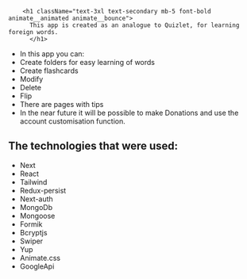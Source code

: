         <h1 className="text-3xl text-secondary mb-5 font-bold animate__animated animate__bounce">
          This app is created as an analogue to Quizlet, for learning foreign words.
          </h1>
<ul >
  <li className="text-lg  text-mainText font-bold">
  In this app you can:</li>
  <li className="text-lg  text-mainText font-bold">
  Create folders for easy learning of words</li>
  <li className="text-lg  text-mainText font-bold">Create flashcards</li>
  <li className="text-lg  text-mainText font-bold">Modify</li>
  <li className="text-lg  text-mainText font-bold">Delete</li>
  <li className="text-lg  text-mainText font-bold">Flip</li>
  <li className="text-lg  text-mainText font-bold">There are pages with tips</li>
  <li className="text-lg  text-mainText font-bold">In the near future it will be possible to make Donations and use the account customisation function.
  </li>
</ul>

<h2 className="text-3xl mb-5 mt-5 text-secondary  font-bold animate__animated animate__bounce">The technologies that were used:</h2>

<ul>
  <li className="text-lg  text-mainText font-bold">Next</li>
  <li className="text-lg  text-mainText font-bold">React</li>
  <li className="text-lg  text-mainText font-bold">Tailwind</li>
  <li className="text-lg  text-mainText font-bold">Redux-persist</li>
  <li className="text-lg  text-mainText font-bold">Next-auth</li>
  <li className="text-lg  text-mainText font-bold">MongoDb</li>
  <li className="text-lg  text-mainText font-bold">Mongoose</li>
  <li className="text-lg  text-mainText font-bold">Formik</li>
  <li className="text-lg  text-mainText font-bold">Bcryptjs</li>
  <li className="text-lg  text-mainText font-bold">Swiper</li>
  <li className="text-lg  text-mainText font-bold">Yup</li>
  <li className="text-lg  text-mainText font-bold">Animate.css</li>
  <li className="text-lg  text-mainText font-bold">GoogleApi</li>
</ul>

